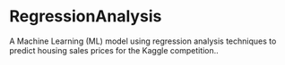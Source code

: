 # RegressionAnalysis
A Machine Learning (ML) model using regression analysis techniques to predict housing sales prices for the Kaggle competition..
